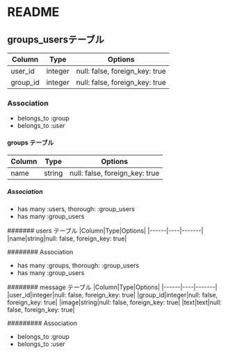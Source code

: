 # README

## groups_usersテーブル

|Column|Type|Options|
|------|----|-------|
|user_id|integer|null: false, foreign_key: true|
|group_id|integer|null: false, foreign_key: true|

### Association
- belongs_to :group
- belongs_to :user

#### groups テーブル
|Column|Type|Options|
|------|----|-------|
|name|string|null: false, foreign_key: true|

##### Association
- has many :users, thorough: :group_users
- has many :group_users

####### users テーブル
|Column|Type|Options|
|------|----|-------|
|name|string|null: false, foreign_key: true|

######## Association
- has many :groups, thorough: :group_users
- has many :group_users

######## message テーブル
|Column|Type|Options|
|------|----|-------|
|user_id|integer|null: false, foreign_key: true|
|group_id|integer|null: false, foreign_key: true|
|image|string|null: false, foreign_key: true|
|text|text|null: false, foreign_key: true|

######### Association
- belongs_to :group
- belongs_to :user